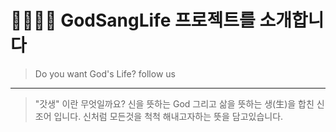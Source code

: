 🏃🏃🏃‍♂️ GodSangLife 프로젝트를 소개합니다
==================================

> Do you want God's Life? follow us
---------------------------------

> "갓생" 이란 무엇일까요?
> 신을 뜻하는 God 그리고 삶을 뜻하는 생(生)을 합친 신조어 입니다.
> 신처럼 모든것을 척척 해내고자하는 뜻을 담고있습니다.

